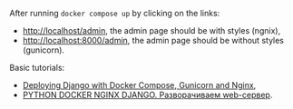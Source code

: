 After running `docker compose up` by clicking on the links:
* [http://localhost/admin](http://localhost/admin), the admin page should be with styles (ngnix), 
* [http://localhost:8000/admin](http://localhost:8000/admin), the admin page should be without styles (gunicorn).


Basic tutorials: 
- [Deploying Django with Docker Compose, Gunicorn and Nginx](https://www.youtube.com/watch?v=vJAfq6Ku4cI), 
- [PYTHON DOCKER NGINX DJANGO. Разворачиваем web-сервер](https://www.youtube.com/watch?v=xOQOfPI05XY&t).